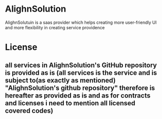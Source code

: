 # AlighnSolution
AlighnSolutuin is a saas provider which 
helps creating more user-friendly UI and
more flexibility in creating service
providence
# License
## all services in AlighnSolution's GitHub repository is provided as is (all services is the service and is subject to(as exactly as mentioned) "AlighnSolution's github repository" therefore is hereafter as provided as is and as for contracts and licenses i need to mention all licensed covered codes)
